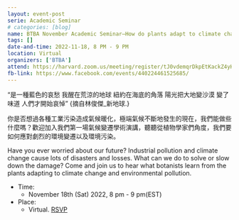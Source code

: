 ```yaml
---
layout: event-post
serie: Academic Seminar
# categories: [blog]
name: BTBA November Academic Seminar–How do plants adapt to climate change and pollution?
tags: []
date-and-time: 2022-11-18, 8 PM - 9 PM
location: Virtual
organizers: ['BTBA']
attend: https://harvard.zoom.us/meeting/register/tJ0vdemqrDkpEtKackZ4yH9rLHwoSaOFAOEs
fb-link: https://www.facebook.com/events/440224461525685/
---
```


“是一種藍色的哀愁 我醒在荒涼的地球 紐約在海底的角落 陽光把大地變沙漠 變了味道 人們才開始哀悼” {摘自林俊傑_新地球.}

你是否想過各種工業污染造成氣候暖化，極端氣候不斷地發生的現在，我們能做些什麼嗎？歡迎加入我們第一場氣候變遷學術演講，聽聽從植物學家們角度，我們要如何應對劇烈的環境變遷以及環境污染。

Have you ever worried about our future? Industrial pollution and climate change cause lots of disasters and losses. What can we do to solve or slow down the damage? Come and join us to hear what botanists learn from the plants adapting to climate change and environmental pollution.

- Time:
    - November 18th (Sat) 2022, 8 pm - 9  pm(EST)
- Place:
    - Virtual. [RSVP](https://harvard.zoom.us/meeting/register/tJ0vdemqrDkpEtKackZ4yH9rLHwoSaOFAOEs)
